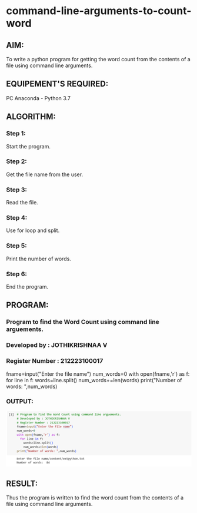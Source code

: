# command-line-arguments-to-count-word
## AIM:
To write a python program for getting the word count from the contents of a file using command line arguments.
## EQUIPEMENT'S REQUIRED: 
PC
Anaconda - Python 3.7
## ALGORITHM: 
### Step 1:
Start the program.
### Step 2: 
Get the file name from the user.
### Step 3: 
Read the file.
### Step 4:  
Use for loop and split.
### Step 5: 
Print the number of words.
### Step 6: 
End the program.

## PROGRAM:
### Program to find the Word Count using command line arguements.
### Developed by : JOTHIKRISHNAA V
### Register Number : 212223100017
fname=input("Enter the file name")
num_words=0
with open(fname,'r') as f:
  for line in f:
    words=line.split()
    num_words+=len(words)
print("Number of words: ",num_words)
### OUTPUT:

![command line](<Screenshot 2024-01-02 170415.png>)

## RESULT:
Thus the program is written to find the word count from the contents of a file using command line arguments.
